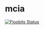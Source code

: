 # mcia
[![Floobits Status](https://floobits.com/timoreo22/mcia.svg)](https://floobits.com/timoreo22/mcia/redirect)
